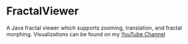 # FractalViewer
A Java fractal viewer which supports zooming, translation, and fractal morphing. Visualizations can be found on my [YouTube Channel](https://www.youtube.com/watch?v=KK0XisM5FCo&list=PLYXpZqs-CVghBiKp7OVdCzlIhV-KIPaVb)
